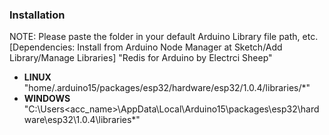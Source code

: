 ### Installation

NOTE: Please paste the folder in your default Arduino Library file path, etc. 
[Dependencies: Install from Arduino Node Manager at Sketch/Add Library/Manage Libraries] "Redis for Arduino by Electrci Sheep"
* **LINUX** <br>"home/.arduino15/packages/esp32/hardware/esp32/1.0.4/libraries/*"</br>
* **WINDOWS** <br>"C:\Users\<acc_name>\AppData\Local\Arduino15\packages\esp32\hardware\esp32\1.0.4\libraries\*"</br>

